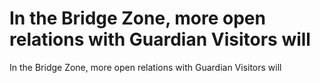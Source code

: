 # In the Bridge Zone, more open relations with Guardian Visitors will

In the Bridge Zone, more open relations with Guardian Visitors will